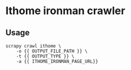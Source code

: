 # Ithome ironman crawler


## Usage
```
scrapy crawl ithome \
	-o {{ OUTPUT_FILE_PATH }} \
	-t {{ OUTPUT_TYPE }} \
	-a {{ ITHOME_IRONMAN_PAGE_URL}}
```
